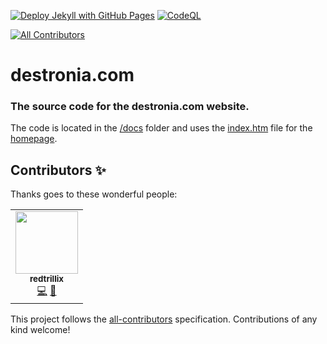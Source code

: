 [![Deploy Jekyll with GitHub Pages](https://github.com/Destronia/destronia_com/actions/workflows/jekyll-gh-pages.yml/badge.svg)](https://github.com/Destronia/destronia_com/actions/workflows/jekyll-gh-pages.yml)
[![CodeQL](https://github.com/Destronia/destronia_com/actions/workflows/codeql.yml/badge.svg)](https://github.com/Destronia/destronia_com/actions/workflows/codeql.yml)
<!-- ALL-CONTRIBUTORS-BADGE:START - Do not remove or modify this section -->
[![All Contributors](https://img.shields.io/badge/all_contributors-1-orange.svg?style=flat-square)](#contributors-)
<!-- ALL-CONTRIBUTORS-BADGE:END -->

# destronia.com
### The source code for the destronia.com website.

The code is located in the [/docs](https://github.com/Destronia/destronia_com/tree/main/docs) folder and uses the [index.htm](https://github.com/Destronia/destronia_com/blob/main/docs/index.htm) file for the [homepage](https://destronia.github.io/destronia_com).

## Contributors ✨

Thanks goes to these wonderful people:

<!-- ALL-CONTRIBUTORS-LIST:START - Do not remove or modify this section -->
<!-- prettier-ignore-start -->
<!-- markdownlint-disable -->
<table>
  <tr>
    <td align="center"><a href="https://destronia.com"><img src="https://avatars.githubusercontent.com/u/54786587?v=4?s=100" width="100px;" alt=""/><br /><sub><b>redtrillix</b></sub></a><br /><a href="https://github.com/Destronia/destronia_com/commits?author=redtrillix" title="Code">💻</a> <a href="https://github.com/Destronia/destronia_com/commits?author=redtrillix" title="Documentation">📖</a></td>
  </tr>
</table>

<!-- markdownlint-restore -->
<!-- prettier-ignore-end -->

<!-- ALL-CONTRIBUTORS-LIST:END -->

This project follows the [all-contributors](https://github.com/all-contributors/all-contributors) specification. Contributions of any kind welcome!
